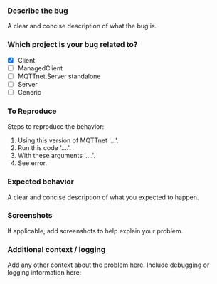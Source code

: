 ### Describe the bug
A clear and concise description of what the bug is.

### Which project is your bug related to?
- [x] Client
- [ ] ManagedClient
- [ ] MQTTnet.Server standalone
- [ ] Server
- [ ] Generic

### To Reproduce
Steps to reproduce the behavior:
1. Using this version of MQTTnet '...'.
2. Run this code '....'.
3. With these arguments '....'.
4. See error.

### Expected behavior
A clear and concise description of what you expected to happen.

### Screenshots
If applicable, add screenshots to help explain your problem.

### Additional context / logging
Add any other context about the problem here.
Include debugging or logging information here:

```batch
```
